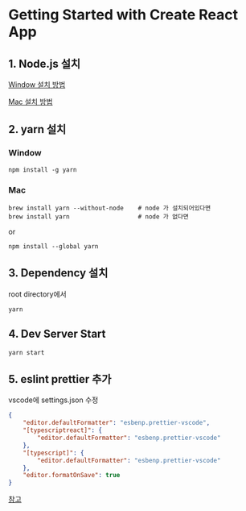 # Getting Started with Create React App

## 1. Node.js 설치

[Window 설치 방법](https://kitty-geno.tistory.com/61)

[Mac 설치 방법](https://memostack.tistory.com/274)

## 2. yarn 설치

### Window

```
npm install -g yarn
```

### Mac

```
brew install yarn --without-node    # node 가 설치되어있다면
brew install yarn                   # node 가 없다면
```

or

```
npm install --global yarn
```

## 3. Dependency 설치

root directory에서

```
yarn
```

## 4. Dev Server Start

```
yarn start
```

## 5. eslint prettier 추가

vscode에 settings.json 수정

```json
{
    "editor.defaultFormatter": "esbenp.prettier-vscode",
    "[typescriptreact]": {
        "editor.defaultFormatter": "esbenp.prettier-vscode"
    },
    "[typescript]": {
        "editor.defaultFormatter": "esbenp.prettier-vscode"
    },
    "editor.formatOnSave": true
}
```

[참고](https://kimdabin.tistory.com/entry/Reactjs-ESLint%EC%99%80-Prettier%EB%A5%BC-%EC%9D%B4%EC%9A%A9%ED%95%9C-React-%ED%99%98%EA%B2%BD-%EC%84%A4%EC%A0%95-VSCode)
